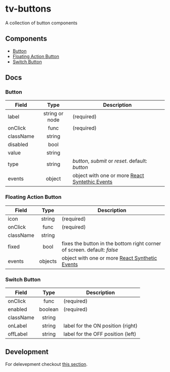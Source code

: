# tv-buttons

A collection of button components
## Components
- [Button](#button)
- [Floating Action Button](#floating-action-button)
- [Switch Button](#switch-button)

## Docs
### Button

**Field** | **Type** | **Description**
--- | :---: | ---
label | string or node | (required)
onClick | func | (required)
className | string | 
disabled | bool |
value | string |
type | string | _button_, _submit_ or _reset_. default: _button_
events | object | object with one or more [React Syntethic Events](https://reactjs.org/docs/events.html)

### Floating Action Button

**Field** | **Type** | **Description**
--- | :---: | ---
icon | string | (required)
onClick | func | (required)
className | string |
fixed | bool | fixes the button in the bottom right corner of screen. default: _false_
events | objects | object with one or more [React Synthetic Events](https://reactjs.org/docs/events.html)

### Switch Button

**Field** | **Type** | **Description**
--- | :---: | ---
onClick | func | (required)
enabled | boolean | (required)
className | string | 
onLabel | string | label for the ON position (right)
offLabel | string | label for the OFF position (left)

## Development
For delevepment checkout [this section](https://github.com/shareThevelopment/tv-handbook/Development).